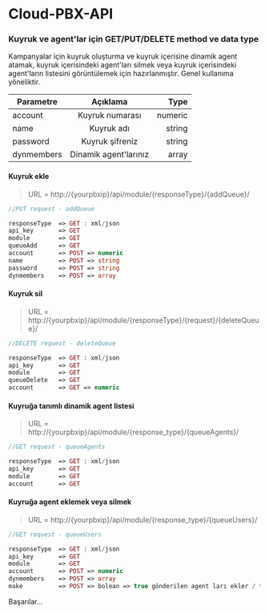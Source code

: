 # Cloud-PBX-API
 
### Kuyruk ve agent'lar için GET/PUT/DELETE method ve data type
Kampanyalar için kuyruk oluşturma ve kuyruk içerisine dinamik agent atamak, kuyruk içerisindeki agent'ları silmek veya kuyruk içerisindeki agent'ların listesini görüntülemek için hazırlanmıştır.
Genel kullanıma yöneliktir.

| Parametre     | Açıklama               | Type   |
| ------------- |:----------------------:| ------:|
| account       | Kuyruk numarası        | numeric|
| name          | Kuyruk adı             | string |
| password      | Kuyruk şifreniz        | string |
| dynmembers    | Dinamik agent'larınız  | array  |


#### Kuyruk ekle

> URL = http://{yourpbxip}/api/module/{responseType}/{addQueue}/

```php
//PUT request - addQueue

responseType  => GET : xml/json
api_key       => GET
module        => GET
queueAdd      => GET
account       => POST => numeric
name          => POST => string
password      => POST => string
dynmembers    => POST => array
```

#### Kuyruk sil

> URL = http://{yourpbxip}/api/module/{responseType}/{request}/{deleteQueue}/

```php
//DELETE request - deleteQueue

responseType  => GET : xml/json
api_key       => GET
module        => GET
queueDelete   => GET
account       => GET => numeric
```
#### Kuyruğa tanımlı dinamik agent listesi

> URL = http://{yourpbxip}/api/module/{response_type}/{queueAgents}/

```php
//GET request - queueAgents

responseType  => GET : xml/json
api_key       => GET
module        => GET
account       => GET
```

#### Kuyruğa agent eklemek veya silmek

> URL = http://{yourpbxip}/api/module/{response_type}/{queueUsers}/

```php
//GET request - queueUsers

responseType  => GET : xml/json
api_key       => GET
module        => GET
account       => POST => numeric
dynmembers    => POST => array
make          => POST => bolean => true gönderilen agent ları ekler / false gönderilen agent ları siler
```


Başarılar...
